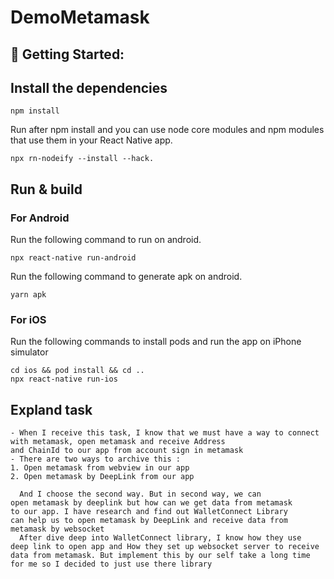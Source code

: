 # DemoMetamask
## 🚀 Getting Started:

## Install the dependencies 
```
npm install 
```
Run after npm install and you can use node core modules and npm modules that use them in your React Native app.
```
npx rn-nodeify --install --hack.
```
## Run & build
### For Android

Run the following command to run on android.

``` 
npx react-native run-android
```
Run the following command to generate apk on android.
```
yarn apk
```

### For iOS

Run the following commands to install pods and run the app on iPhone simulator

``` 
cd ios && pod install && cd ..
npx react-native run-ios
```
## Expland task
```
- When I receive this task, I know that we must have a way to connect with metamask, open metamask and receive Address 
and ChainId to our app from account sign in metamask
- There are two ways to archive this : 
1. Open metamask from webview in our app
2. Open metamask by DeepLink from our app

  And I choose the second way. But in second way, we can 
open metamask by deeplink but how can we get data from metamask
to our app. I have research and find out WalletConnect Library 
can help us to open metamask by DeepLink and receive data from
metamask by websocket
  After dive deep into WalletConnect library, I know how they use
deep link to open app and How they set up websocket server to receive
data from metamask. But implement this by our self take a long time 
for me so I decided to just use there library

